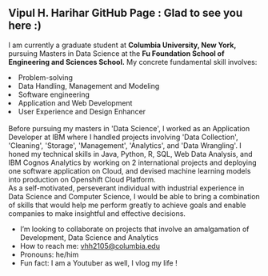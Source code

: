 ##  Vipul H. Harihar GitHub Page : Glad to see you here :)


I am currently a graduate student at <b>Columbia University, New York,</b> pursuing Masters in Data Science at the <b> Fu Foundation School of Engineering and Sciences School.</b> My concrete fundamental skill involves:
<li> Problem-solving </li>
<li> Data Handling, Management and Modeling </li>
<li> Software engineering </li>
<li> Application and Web Development </li>
<li> User Experience and Design Enhancer </li>
<br>
Before pursuing my masters in 'Data Science', I worked as an Application Developer at IBM where I handled projects involving 'Data Collection', 'Cleaning', 'Storage', 'Management', 'Analytics', and 'Data Wrangling'. I honed my technical skills in Java, Python, R, SQL, Web Data Analysis, and IBM Cognos Analytics by working on 2 international projects and deploying one software application on Cloud, and devised machine learning models into production on Openshift Cloud Platform.
<br>
As a self-motivated, perseverant individual with industrial experience in Data Science and Computer Science, I would be able to bring a combination of skills that would help me perform greatly to achieve goals and enable companies to make insightful and effective decisions.


<!--img align="right" alt="GIF" src="https://cdn.dribbble.com/users/1186261/screenshots/3718681/_______.gif" width="200" height="220" /-->
  

- I’m looking to collaborate on projects that involve an amalgamation of Development, Data Science and Analytics
- How to reach me: vhh2105@columbia.edu
- Pronouns: he/him
- Fun fact: I am a Youtuber as well, I vlog my life !

<!--
![Your Repository's Stats](https://github-readme-stats.vercel.app/api?username=virslaan&show_icons=true)
## 2. Most Used Languages
![Your Repository's Stats](https://github-readme-stats.vercel.app/api/top-langs/?username=virslaan&theme=blue-green)
## 3. Contributors Badge
![Your Repository's Stats](https://contrib.rocks/image?repo=virslaan/Python)
## 5. Profile Visitor Counter
![Profile View Counter](https://komarev.com/ghpvc/?username=virslaan)
### Repository Interaction Counter - HITS
![Hits](https://hitcounter.pythonanywhere.com/count/tag.svg?url=https://github.com/virslaan/Python)

-->
